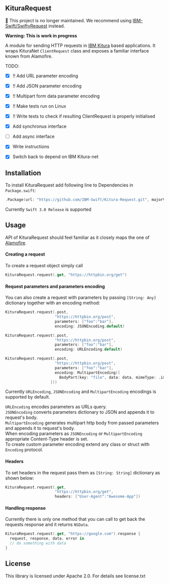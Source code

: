 KituraRequest
-------------

🚫 This project is no longer maintained. We recommend using [IBM-Swift/SwiftyRequest](https://github.com/IBM-Swift/SwiftyRequest) instead.

**Warning: This is work in progress**

A module for sending HTTP requests in [IBM Kitura](https://github.com/IBM-Swift/Kitura) based applications. It wraps KituraNet `ClientRequest` class and exposes a familiar interface known from Alamofire.

TODO:
- [x] !! Add URL parameter encoding
- [x] !! Add JSON parameter encoding
- [x] !! Multipart form data parameter encoding
- [x] !! Make tests run on Linux
- [x] !! Write tests to check if resulting ClientRequest is properly initialised
- [x] Add synchronus interface
- [ ] Add async interface
- [x] Write instructions
- [x] Switch back to depend on IBM Kitura-net


## Installation
To install KituraRequest add following line to Dependencies in `Package.swift`:

```swift
.Package(url: "https://github.com/IBM-Swift/Kitura-Request.git", majorVersion: 0)
```

Currently `Swift 3.0 Release` is supported

## Usage
API of KituraRequest should feel familiar as it closely maps the one of [Alamofire](https://github.com/Alamofire/Alamofire).

#### Creating a request
To create a request object simply call

```swift
KituraRequest.request(.get, "https://httpbin.org/get")
```

#### Request parameters and parameters encoding
You can also create a request with parameters by passing `[String: Any]` dictionary together with an encoding method:

```swift
KituraRequest.request(.post,
                      "https://httpbin.org/post",
                      parameters: ["foo":"bar"],
                      encoding: JSONEncoding.default)
```

```swift
KituraRequest.request(.post,
                      "https://httpbin.org/post",
                      parameters: ["foo":"bar"],
                      encoding: URLEncoding.default)
```

```swift
KituraRequest.request(.post,
                      "https://httpbin.org/post",
                      parameters: ["foo":"bar"],
                      encoding: MultipartEncoding([
                        BodyPart(key: "file", data: data, mimeType: .image(.png), fileName: "image.jpg")
                    ]))
```

Currently `URLEncoding`, `JSONEncoding` and `MultipartEncoding` encodings is supported by default.

`URLEncoding` encodes parameters as URLs query.  
`JSONEncoding` converts parameters dictionary to JSON and appends it to request's body.  
`MultipartEncoding` generates multipart http body from passed parameters and appends it to request's body.  
When encoding parameters as `JSONEncoding` or `MultipartEncoding` appropriate Content-Type header is set.  
To create custom parameter encoding extend any class or struct with `Encoding` protocol.


#### Headers
To set headers in the request pass them as `[String: String]` dictionary as shown below:

```swift
KituraRequest.request(.get,
                      "https://httpbin.org/get",
                      headers: ["User-Agent":"Awesome-App"])
```

#### Handling response
Currently there is only one method that you can call to get back the requests response and it returns `NSData`.

```swift
KituraRequest.request(.get, "https://google.com").response {
  request, response, data, error in
  // do something with data
}
```

## License
This library is licensed under Apache 2.0. For details see license.txt
